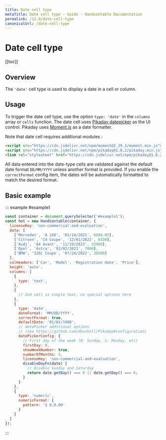 ```yaml
---
title: Date cell type
metaTitle: Date cell type - Guide - Handsontable Documentation
permalink: /12.0/date-cell-type
canonicalUrl: /date-cell-type
---
```


# Date cell type

[[toc]]

## Overview
The `'date'` cell type is used to display a date in a cell or column.

## Usage

To trigger the date cell type, use the option `type: 'date'` in the `columns` array or `cells` function. The date cell uses [Pikaday datepicker](https://github.com/dbushell/Pikaday) as the UI control. Pikaday uses [Moment.js](https://github.com/moment/moment) as a date formatter.

Note that date cell requires additional modules :

```html
<script src="https://cdn.jsdelivr.net/npm/moment@2.29.3/moment.min.js"></script>
<script src="https://cdn.jsdelivr.net/npm/pikaday@1.8.2/pikaday.min.js"></script>
<link rel="stylesheet" href="https://cdn.jsdelivr.net/npm/pikaday@1.8.2/css/pikaday.css">
```

All data entered into the date-type cells are validated against the default date format `DD/MM/YYYY` unless another format is provided. If you enable the `correctFormat` config item, the dates will be automatically formatted to match the desired format.

## Basic example

::: example #example1
```js
const container = document.querySelector('#example1');
const hot = new Handsontable(container, {
  licenseKey: 'non-commercial-and-evaluation',
  data: [
    ['Mercedes', 'A 160', '01/14/2021', 6999.95],
    ['Citroen', 'C4 Coupe', '12/01/2022', 8330],
    ['Audi', 'A4 Avant', '11/19/2023', 33900],
    ['Opel', 'Astra', '02/02/2021', 7000],
    ['BMW', '320i Coupe', '07/24/2022', 30500]
  ],
  colHeaders: ['Car', 'Model', 'Registration date', 'Price'],
  height: 'auto',
  columns: [
    {
      type: 'text',
    },
    {
      // 2nd cell is simple text, no special options here
    },
    {
      type: 'date',
      dateFormat: 'MM/DD/YYYY',
      correctFormat: true,
      defaultDate: '01/01/1900',
      // datePicker additional options
      // (see https://github.com/dbushell/Pikaday#configuration)
      datePickerConfig: {
        // First day of the week (0: Sunday, 1: Monday, etc)
        firstDay: 0,
        showWeekNumber: true,
        numberOfMonths: 3,
        licenseKey: 'non-commercial-and-evaluation',
        disableDayFn(date) {
          // Disable Sunday and Saturday
          return date.getDay() === 0 || date.getDay() === 6;
        }
      }
    },
    {
      type: 'numeric',
      numericFormat: {
        pattern: '$ 0,0.00'
      }
    }
  ]
});
```
:::
